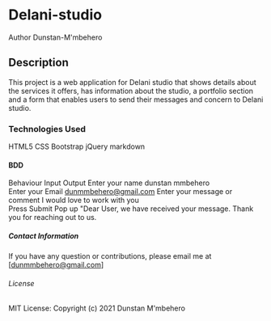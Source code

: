 # Delani-studio
Author
Dunstan-M'mbehero

## Description
This project is a web application for Delani studio that shows details about the services it offers, has information about the studio, a portfolio section and a form that enables users to send their messages and concern to Delani studio.
### Technologies Used
HTML5
CSS
Bootstrap
jQuery
markdown
#### BDD
Behaviour	Input	Output
Enter your name	dunstan mmbehero	
Enter your Email    dunmmbehero@gmail.com
Enter your message or comment	I would love to work with you	
Press Submit		Pop up "Dear User, we have received your message. Thank you for reaching out to us.

##### Contact Information
If you have any question or contributions, please email me at [dunmmbehero@gmail.com]

###### License
MIT License:
Copyright (c) 2021 Dunstan M'mbehero